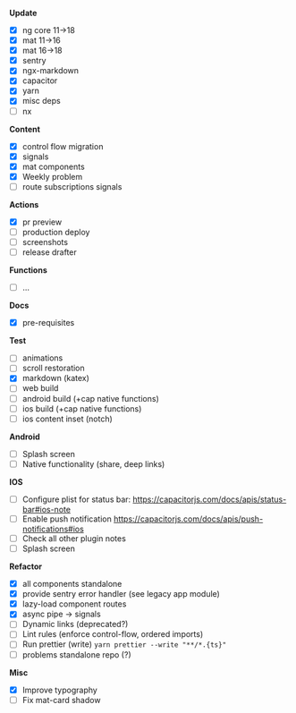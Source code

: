 **Update**

- [x] ng core 11->18
- [x] mat 11->16
- [x] mat 16->18
- [x] sentry
- [x] ngx-markdown
- [x] capacitor
- [x] yarn
- [x] misc deps
- [ ] nx

**Content**

- [x] control flow migration
- [x] signals
- [x] mat components
- [x] Weekly problem
- [ ] route subscriptions signals

**Actions**

- [x] pr preview
- [ ] production deploy
- [ ] screenshots
- [ ] release drafter

**Functions**

- [ ] ...

**Docs**

- [x] pre-requisites

**Test**

- [ ] animations
- [ ] scroll restoration
- [x] markdown (katex)
- [ ] web build
- [ ] android build (+cap native functions)
- [ ] ios build (+cap native functions)
- [ ] ios content inset (notch)

**Android**

- [ ] Splash screen
- [ ] Native functionality (share, deep links)

**IOS**

- [ ] Configure plist for status bar: https://capacitorjs.com/docs/apis/status-bar#ios-note
- [ ] Enable push notification https://capacitorjs.com/docs/apis/push-notifications#ios
- [ ] Check all other plugin notes
- [ ] Splash screen

**Refactor**

- [x] all components standalone
- [x] provide sentry error handler (see legacy app module)
- [x] lazy-load component routes
- [x] async pipe -> signals
- [ ] Dynamic links (deprecated?)
- [ ] Lint rules (enforce control-flow, ordered imports)
- [ ] Run prettier (write) `yarn prettier --write "**/*.{ts}"`
- [ ] problems standalone repo (?)

**Misc**

- [x] Improve typography
- [ ] Fix mat-card shadow
